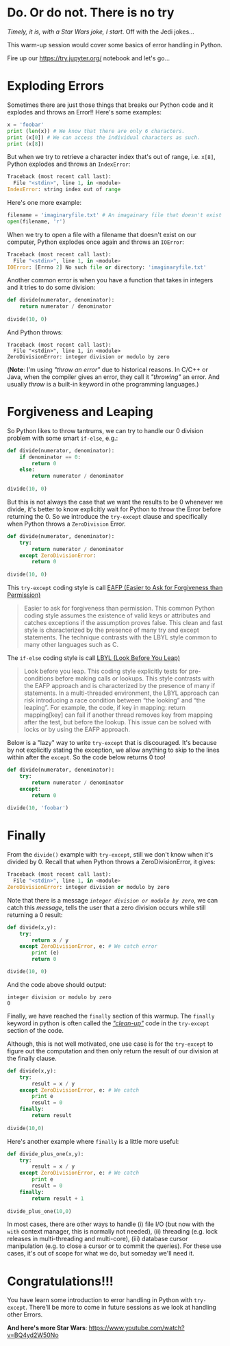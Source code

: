 Do. Or do not. There is no try
====

*Timely, it is, with a Star Wars joke, I start*. Off with the Jedi jokes... 

This warm-up session would cover some basics of error handling in Python. 

Fire up our https://try.jupyter.org/ notebook and let's go...


Exploding Errors 
====

Sometimes there are just those things that breaks our Python code and it explodes and throws an Error!! Here's some examples:

```python
x = 'foobar'
print (len(x)) # We know that there are only 6 characters.
print (x[0]) # We can access the individual characters as such.
print (x[8])
```

But when we try to retrieve a character index that's out of range, i.e. `x[8]`, Python explodes and throws an `IndexError`:

```python
Traceback (most recent call last):
  File "<stdin>", line 1, in <module>
IndexError: string index out of range
```

Here's one more example:

```python
filename = 'imaginaryfile.txt' # An imagainary file that doesn't exist
open(filename, 'r')
```

When we try to open a file with a filename that doesn't exist on our computer, Python explodes once again and throws an `IOError`:

```python 
Traceback (most recent call last):
  File "<stdin>", line 1, in <module>
IOError: [Errno 2] No such file or directory: 'imaginaryfile.txt'
```

Another common error is when you have a function that takes in integers and it tries to do some division:

```python
def divide(numerator, denominator):
    return numerator / denominator
    
divide(10, 0)
```

And Python throws:

```
Traceback (most recent call last):
  File "<stdin>", line 1, in <module>
ZeroDivisionError: integer division or modulo by zero
```

(**Note**: I'm using *"throw an error"* due to historical reasons. In C/C++ or Java, when the compiler gives an error, they call it *"throwing"* an error. And usually *throw* is a built-in keyword in othe programming languages.)


Forgiveness and Leaping
===

So Python likes to throw tantrums, we can try to handle our 0 division problem with some smart `if-else`, e.g.:

```python
def divide(numerator, denominator):
    if denominator == 0:
        return 0
    else:
        return numerator / denominator
        
divide(10, 0)
```

But this is not always the case that we want the results to be 0 whenever we divide, it's better to know explicitly wait for Python to throw the Error before returning the 0. So we introduce the `try-except` clause and specifically when Python throws a `ZeroDivision` Error.


```python
def divide(numerator, denominator):
    try:
        return numerator / denominator
    except ZeroDivisionError: 
        return 0
        
divide(10, 0)
```

This `try-except` coding style is call [EAFP (Easier to Ask for Forgiveness than Permission)](https://docs.python.org/2/glossary.html#term-eafp)

> Easier to ask for forgiveness than permission. This common Python coding style assumes the existence of valid keys or attributes and catches exceptions if the assumption proves false. This clean and fast style is characterized by the presence of many try and except statements. The technique contrasts with the LBYL style common to many other languages such as C.

The `if-else` coding style is call [LBYL (Look Before You Leap)](https://docs.python.org/2/glossary.html#term-lbyl)

> Look before you leap. This coding style explicitly tests for pre-conditions before making calls or lookups. This style contrasts with the EAFP approach and is characterized by the presence of many if statements.
> In a multi-threaded environment, the LBYL approach can risk introducing a race condition between “the looking” and “the leaping”. For example, the code, if key in mapping: return mapping[key] can fail if another thread removes key from mapping after the test, but before the lookup. This issue can be solved with locks or by using the EAFP approach.

Below is a "lazy" way to write `try-except` that is discouraged. It's because by not explicitly stating the exception, we allow anything to skip to the lines within after the `except`. So the code below returns 0 too!

```python
def divide(numerator, denominator):
    try:
        return numerator / denominator
    except: 
        return 0
        
divide(10, 'foobar')
```

Finally
====

From the `divide()` example with `try-except`, still we don't know when it's divided by 0. Recall that when Python throws a ZeroDivisionError, it gives:

```python
Traceback (most recent call last):
  File "<stdin>", line 1, in <module>
ZeroDivisionError: integer division or modulo by zero
```

Note that there is a message *`integer division or modulo by zero`*, we can catch this *message*, tells the user that a zero division occurs while still returning a 0 result:

```python
def divide(x,y):
	try:
		return x / y
	except ZeroDivisionError, e: # We catch error
		print (e)
		return 0

divide(10, 0)
```

And the code above should output:

```
integer division or modulo by zero
0
```

Finally, we have reached the `finally` section of this warmup. The `finally` keyword in python is often called the [*"clean-up"*](https://docs.python.org/3.5/tutorial/errors.html#defining-clean-up-actions) code in the `try-except` section of the code. 

Although, this is not well motivated, one use case is for the `try-except` to figure out the computation and then only return the result of our division at the finally clause.


```python
def divide(x,y):
	try:
		result = x / y
	except ZeroDivisionError, e: # We catch 
		print e
		result = 0
	finally:
		return result
		
divide(10,0)
```

Here's another example where `finally` is a little more useful:

```python
def divide_plus_one(x,y):
	try:
		result = x / y
	except ZeroDivisionError, e: # We catch 
		print e
		result = 0
	finally:
		return result + 1
		
divide_plus_one(10,0)
```

In most cases, there are other ways to handle (i) file I/O (but now with the `with` context manager, this is normally not needed), (ii) threading (e.g. lock releases in multi-threading and multi-core), (iii) database cursor manipulation (e.g. to close a cursor or to commit the queries). For these use cases, it's out of scope for what we do, but someday we'll need it. 

Congratulations!!!
====

You have learn some introduction to error handling in Python with `try-except`. There'll be more to come in future sessions as we look at handling other Errors. 

**And here's more Star Wars**: https://www.youtube.com/watch?v=BQ4yd2W50No


